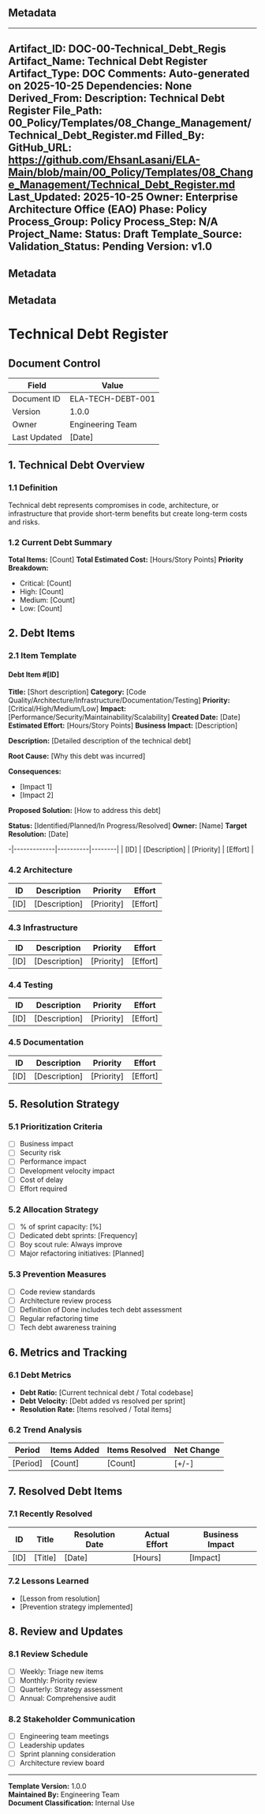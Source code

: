 ## Metadata
---
Artifact_ID: DOC-00-Technical_Debt_Regis
Artifact_Name: Technical Debt Register
Artifact_Type: DOC
Comments: Auto-generated on 2025-10-25
Dependencies: None
Derived_From: 
Description: Technical Debt Register
File_Path: 00_Policy/Templates/08_Change_Management/Technical_Debt_Register.md
Filled_By: 
GitHub_URL: https://github.com/EhsanLasani/ELA-Main/blob/main/00_Policy/Templates/08_Change_Management/Technical_Debt_Register.md
Last_Updated: 2025-10-25
Owner: Enterprise Architecture Office (EAO)
Phase: Policy
Process_Group: Policy
Process_Step: N/A
Project_Name: 
Status: Draft
Template_Source: 
Validation_Status: Pending
Version: v1.0
---
## Metadata
## Metadata
# Technical Debt Register

## Document Control
| Field | Value |
|-------|-------|
| Document ID | ELA-TECH-DEBT-001 |
| Version | 1.0.0 |
| Owner | Engineering Team |
| Last Updated | [Date] |

## 1. Technical Debt Overview

### 1.1 Definition
Technical debt represents compromises in code, architecture, or infrastructure that provide short-term benefits but create long-term costs and risks.

### 1.2 Current Debt Summary
**Total Items:** [Count]
**Total Estimated Cost:** [Hours/Story Points]
**Priority Breakdown:**
- Critical: [Count]
- High: [Count]
- Medium: [Count]
- Low: [Count]

## 2. Debt Items

### 2.1 Item Template

#### Debt Item #[ID]
**Title:** [Short description]
**Category:** [Code Quality/Architecture/Infrastructure/Documentation/Testing]
**Priority:** [Critical/High/Medium/Low]
**Impact:** [Performance/Security/Maintainability/Scalability]
**Created Date:** [Date]
**Estimated Effort:** [Hours/Story Points]
**Business Impact:** [Description]

**Description:**
[Detailed description of the technical debt]

**Root Cause:**
[Why this debt was incurred]

**Consequences:**
- [Impact 1]
- [Impact 2]

**Proposed Solution:**
[How to address this debt]

**Status:** [Identified/Planned/In Progress/Resolved]
**Owner:** [Name]
**Target Resolution:** [Date]

-|-------------|----------|--------|
| [ID] | [Description] | [Priority] | [Effort] |

### 4.2 Architecture
| ID | Description | Priority | Effort |
|----|-------------|----------|--------|
| [ID] | [Description] | [Priority] | [Effort] |

### 4.3 Infrastructure
| ID | Description | Priority | Effort |
|----|-------------|----------|--------|
| [ID] | [Description] | [Priority] | [Effort] |

### 4.4 Testing
| ID | Description | Priority | Effort |
|----|-------------|----------|--------|
| [ID] | [Description] | [Priority] | [Effort] |

### 4.5 Documentation
| ID | Description | Priority | Effort |
|----|-------------|----------|--------|
| [ID] | [Description] | [Priority] | [Effort] |

## 5. Resolution Strategy

### 5.1 Prioritization Criteria
- [ ] Business impact
- [ ] Security risk
- [ ] Performance impact
- [ ] Development velocity impact
- [ ] Cost of delay
- [ ] Effort required

### 5.2 Allocation Strategy
- [ ] % of sprint capacity: [%]
- [ ] Dedicated debt sprints: [Frequency]
- [ ] Boy scout rule: Always improve
- [ ] Major refactoring initiatives: [Planned]

### 5.3 Prevention Measures
- [ ] Code review standards
- [ ] Architecture review process
- [ ] Definition of Done includes tech debt assessment
- [ ] Regular refactoring time
- [ ] Tech debt awareness training

## 6. Metrics and Tracking

### 6.1 Debt Metrics
- **Debt Ratio:** [Current technical debt / Total codebase]
- **Debt Velocity:** [Debt added vs resolved per sprint]
- **Resolution Rate:** [Items resolved / Total items]

### 6.2 Trend Analysis
| Period | Items Added | Items Resolved | Net Change |
|--------|-------------|----------------|------------|
| [Period] | [Count] | [Count] | [+/-] |

## 7. Resolved Debt Items

### 7.1 Recently Resolved
| ID | Title | Resolution Date | Actual Effort | Business Impact |
|----|-------|-----------------|---------------|------------------|
| [ID] | [Title] | [Date] | [Hours] | [Impact] |

### 7.2 Lessons Learned
- [Lesson from resolution]
- [Prevention strategy implemented]

## 8. Review and Updates

### 8.1 Review Schedule
- [ ] Weekly: Triage new items
- [ ] Monthly: Priority review
- [ ] Quarterly: Strategy assessment
- [ ] Annual: Comprehensive audit

### 8.2 Stakeholder Communication
- [ ] Engineering team meetings
- [ ] Leadership updates
- [ ] Sprint planning consideration
- [ ] Architecture review board

---

**Template Version:** 1.0.0  
**Maintained By:** Engineering Team  
**Document Classification:** Internal Use
